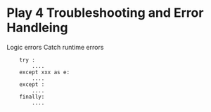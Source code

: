 # Play 4 Troubleshooting and Error Handleing 

Logic errors
Catch runtime errors

```
    try :
        ....
    except xxx as e:
        ....
    except :
        ....
    finally:
        ....
```

